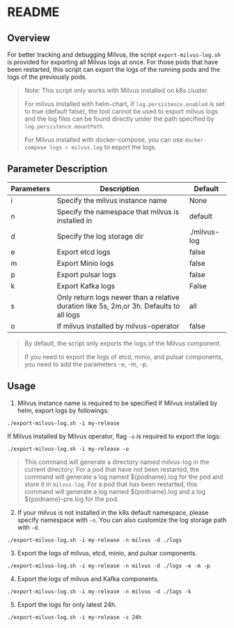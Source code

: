 # README

## Overview

For better tracking and debugging Milvus, the script `export-milvus-log.sh` is provided for exporting all Milvus logs at once. For those pods that have been restarted, this script can export the logs of the running pods and the logs of the previously pods.

> Note: This script only works with Milvus installed on k8s cluster.
>
>For milvus installed with helm-chart, if `log.persistence.enabled` is set to true (default false), the tool cannot be used to export milvus logs and the log files can be found directly under the path specified by `log.persistence.mountPath`.
>
> For Milvus installed with docker-compose, you can use `docker-compose logs > milvus.log` to export the logs.

## Parameter Description

| Parameters | Description                                       | Default      |
| ---------- | ------------------------------------------------- | ------------ |
| i          | Specify the milvus instance name                  | None         |
| n          | Specify the namespace that milvus is installed in | default      |
| d          | Specify the log storage dir                       | ./milvus-log |
| e          | Export etcd logs                                  | false        |
| m          | Export Minio logs                                 | false        |
| p          | Export pulsar logs                                | false        |
| k          | Export Kafka logs                                 | False        |
| s          | Only return logs newer than a relative duration like 5s, 2m,or 3h. Defaults to all logs                                | all        |
|o           |If milvus installed by milvus-operator             |false         |
> By default, the script only exports the logs of the Milvus component.
>
> If you need to export the logs of etcd, minio, and pulsar components, you need to add the parameters -e, -m, -p.

## Usage

1. Milvus instance name is required to be specified
If Milvus installed by helm, export logs by followings:
```shell
./export-milvus-log.sh -i my-release
```
If Milvus installed by Milvus operator, flag `-o` is required to export the logs:
```shell
./export-milvus-log.sh -i my-release -o
```

> This command will generate a directory named milvus-log in the current directory.
> For a pod that have not been restarted, the command will generate a log named ${podname}.log for the pod and store it in `milvus-log`.
> For a pod that has been restarted, this command will generate a log named ${podname}.log and a log ${podname}-pre.log for the pod.

2. If your milvus is not installed in the k8s default namespace, please specify namespace with `-n`. You can also customize the log storage path with `-d`.

```shell
./export-milvus-log.sh -i my-release -n milvus -d ./logs
```

3. Export the logs of milvus, etcd, minio, and pulsar components.

```shell
./export-milvus-log.sh -i my-release -n milvus -d ./logs -e -m -p
```

4. Export the logs of milvus and Kafka components.

```
./export-milvus-log.sh -i my-release -n milvus -d ./logs -k
```

5. Export the logs for only latest 24h.

```
./export-milvus-log.sh -i my-release -s 24h
```

